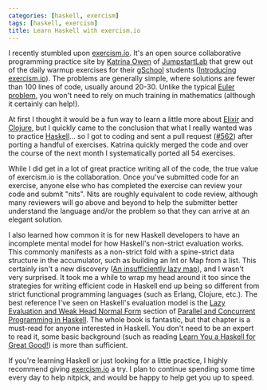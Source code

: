 ```yaml
---
categories: [haskell, exercism]
tags: [haskell, exercism]
title: Learn Haskell with exercism.io
---
```

I recently stumbled upon [exercism.io](http://exercism.io/). It's an open
source collaborative programming practice site by
[Katrina Owen](https://twitter.com/kytrinyx) of
[JumpstartLab](http://www.jumpstartlab.com/)
that grew out of the daily warmup exercises for their
[gSchool](http://www.gschool.it/) students
([Introducing exercism.io](http://jumpstartlab.com/news/archives/2013/07/10/introducing-exercism-io)).
The problems are generally simple, where solutions are fewer than 100 lines of
code, usually around 20-30. Unlike the typical
[Euler problem](http://projecteuler.net/), you won't need to rely on much
training in mathematics (although it certainly can help!).

At first I thought it would be a fun way to learn a little more about
[Elixir](http://elixir-lang.org/) and [Clojure](http://clojuredocs.org/),
but I quickly came to the conclusion that what I really wanted was to
practice [Haskell](http://www.haskell.org/)&hellip; so I got to coding
and sent a pull request
([#562](https://github.com/kytrinyx/exercism.io/pull/562))
after porting a handful of exercises. Katrina quickly
merged the code and over the course of the next month I systematically
ported all 54 exercises.

While I did get in a lot of great practice writing all of the code, the
true value of exercism.io is the collaboration. Once you've submitted code
for an exercise, anyone else who has completed the exercise can review your
code and submit "nits". Nits are roughly equivalent to code review, although
many reviewers will go above and beyond to help the submitter better understand
the language and/or the problem so that they can arrive at an elegant solution.

I also learned how common it is for new Haskell developers to have an
incomplete mental model for how Haskell's non-strict evaluation works.
This commonly manifests as a non-strict fold with a spine-strict data structure
in the accumulator, such as building an Int or Map from a list. This certainly isn't a
new discovery ([An insufficiently lazy map](http://blog.ezyang.com/2011/05/an-insufficiently-lazy-map/)),
and I wasn't very surprised. It took me a while to wrap my head around
it too since the strategies for writing efficient code in Haskell end up being
so different from strict functional programming languages (such as Erlang, Clojure, etc.).
The best reference I've seen on Haskell's evaluation model is the [Lazy Evaluation and Weak Head Normal Form](http://chimera.labs.oreilly.com/books/1230000000929/ch02.html)
section of
[Parallel and Concurrent Programming in Haskell](http://www.amazon.com/Parallel-Concurrent-Programming-Haskell-Multithreaded/dp/1449335942?tag=etrepum-20).
The whole book is fantastic, but that chapter is a must-read for anyone
interested in Haskell. You don't need to be an expert to read it, some
basic background (such as reading
[Learn You a Haskell for Great Good!](http://www.amazon.com/Learn-You-Haskell-Great-Good/dp/1593272839/?tag=etrepum-20))
is more than sufficient.

If you're learning Haskell or just looking for a little practice, I highly
recommend giving [exercism.io](http://exercism.io/) a try. I plan to continue
spending some time every day to help nitpick, and would be happy to help
get you up to speed.
